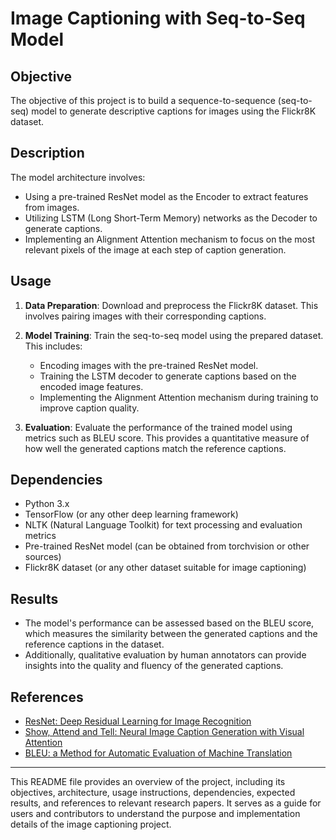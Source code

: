 
# Image Captioning with Seq-to-Seq Model

## Objective
The objective of this project is to build a sequence-to-sequence (seq-to-seq) model to generate descriptive captions for images using the Flickr8K dataset. 

## Description
The model architecture involves:
- Using a pre-trained ResNet model as the Encoder to extract features from images.
- Utilizing LSTM (Long Short-Term Memory) networks as the Decoder to generate captions.
- Implementing an Alignment Attention mechanism to focus on the most relevant pixels of the image at each step of caption generation.

## Usage
1. **Data Preparation**: Download and preprocess the Flickr8K dataset. This involves pairing images with their corresponding captions.
   
2. **Model Training**: Train the seq-to-seq model using the prepared dataset. This includes:
   - Encoding images with the pre-trained ResNet model.
   - Training the LSTM decoder to generate captions based on the encoded image features.
   - Implementing the Alignment Attention mechanism during training to improve caption quality.
   
3. **Evaluation**: Evaluate the performance of the trained model using metrics such as BLEU score. This provides a quantitative measure of how well the generated captions match the reference captions.

## Dependencies
- Python 3.x
- TensorFlow (or any other deep learning framework)
- NLTK (Natural Language Toolkit) for text processing and evaluation metrics
- Pre-trained ResNet model (can be obtained from torchvision or other sources)
- Flickr8K dataset (or any other dataset suitable for image captioning)

## Results
- The model's performance can be assessed based on the BLEU score, which measures the similarity between the generated captions and the reference captions in the dataset.
- Additionally, qualitative evaluation by human annotators can provide insights into the quality and fluency of the generated captions.

## References
- [ResNet: Deep Residual Learning for Image Recognition](https://arxiv.org/abs/1512.03385)
- [Show, Attend and Tell: Neural Image Caption Generation with Visual Attention](https://arxiv.org/abs/1502.03044)
- [BLEU: a Method for Automatic Evaluation of Machine Translation](https://www.aclweb.org/anthology/P02-1040.pdf)

---

This README file provides an overview of the project, including its objectives, architecture, usage instructions, dependencies, expected results, and references to relevant research papers. It serves as a guide for users and contributors to understand the purpose and implementation details of the image captioning project.
